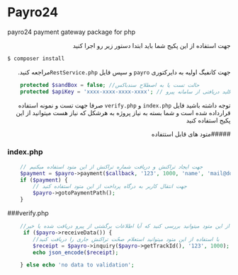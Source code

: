 # Payro24
payro24 payment gateway package for php

<div dir="rtl">
جهت استفاده از این پکیج شما باید ابتدا دستور زیر رو اجرا کنید
</div>

```bash
$ composer install
```

<div dir="rtl">

جهت کانفیگ اولیه به دایرکتوری `payro` و سپس فایل `RestService.php`مراجعه کنید.
</div>

```php 
    protected $sandBox = false; //حالت تست یا به اصطلاح سندباکس
    protected $apiKey = 'xxxx-xxxx-xxxx-xxxx'; // کلید دریافتی از سامانه پیرو
```
<div dir="rtl">

توجه داشته باشید فایل `index.php` و `verify.php` صرفا جهت تست و نمونه استفاده قرارداده شده است و شما بسته به نیاز پروژه به هرشکل که نیاز هست میتوانید از این پکیج استفاده کنید

#####متود های قابل استتفاده 

</div>

### index.php

```php 
    // جهت ایجاد تراکنش و دریافت شماره تراکنش از این متود استفاده میکنیم
    $payment = $payro->payment($callback, '123', 1000, 'name', 'mail@domain.com', 'mobile', 'desc');
    if ($payment) {
        // جهت انتقال کاربر به درگاه پرداخت از این متود استفاده کنید
        $payro->gotoPaymentPath();
    }
```

###verify.php

```php 
    //با استفاده از این متود میتوانید بررسی کنید که آیا اطلاعات برگشتی از پیرو دریافت شده یا خیر
     if ($payro->receiveData()) {
        //با استفاده از این متود میتوانید استعلام صحّت تراکنش جاری را دریافت کنید
        $receipt = $payro->inquiry($payro->getTrackId(), '123', 1000);
        echo json_encode($receipt);

    } else echo 'no data to validation';
```



